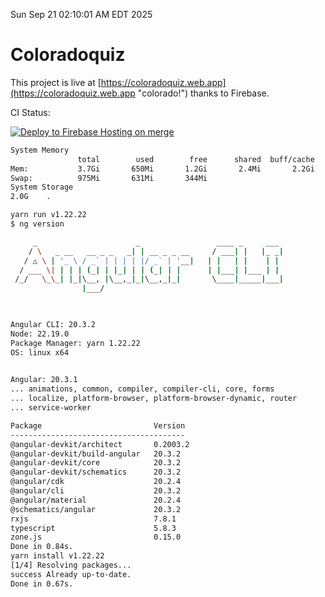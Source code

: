 Sun Sep 21 02:10:01 AM EDT 2025

# Coloradoquiz


This project is live at [https://coloradoquiz.web.app](https://coloradoquiz.web.app "colorado!") thanks to Firebase.

CI Status: 

[![Deploy to Firebase Hosting on merge](https://github.com/teamkushal/coloradoquiz/actions/workflows/firebase-hosting-merge.yml/badge.svg)](https://github.com/teamkushal/coloradoquiz/actions/workflows/firebase-hosting-merge.yml)

```bash
System Memory
               total        used        free      shared  buff/cache   available
Mem:           3.7Gi       650Mi       1.2Gi       2.4Mi       2.2Gi       3.1Gi
Swap:          975Mi       631Mi       344Mi
System Storage
2.0G	.
```
```bash
yarn run v1.22.22
$ ng version

     _                      _                 ____ _     ___
    / \   _ __   __ _ _   _| | __ _ _ __     / ___| |   |_ _|
   / △ \ | '_ \ / _` | | | | |/ _` | '__|   | |   | |    | |
  / ___ \| | | | (_| | |_| | | (_| | |      | |___| |___ | |
 /_/   \_\_| |_|\__, |\__,_|_|\__,_|_|       \____|_____|___|
                |___/
    


Angular CLI: 20.3.2
Node: 22.19.0
Package Manager: yarn 1.22.22
OS: linux x64
    

Angular: 20.3.1
... animations, common, compiler, compiler-cli, core, forms
... localize, platform-browser, platform-browser-dynamic, router
... service-worker

Package                         Version
---------------------------------------
@angular-devkit/architect       0.2003.2
@angular-devkit/build-angular   20.3.2
@angular-devkit/core            20.3.2
@angular-devkit/schematics      20.3.2
@angular/cdk                    20.2.4
@angular/cli                    20.3.2
@angular/material               20.2.4
@schematics/angular             20.3.2
rxjs                            7.8.1
typescript                      5.8.3
zone.js                         0.15.0
Done in 0.84s.
yarn install v1.22.22
[1/4] Resolving packages...
success Already up-to-date.
Done in 0.67s.
```
